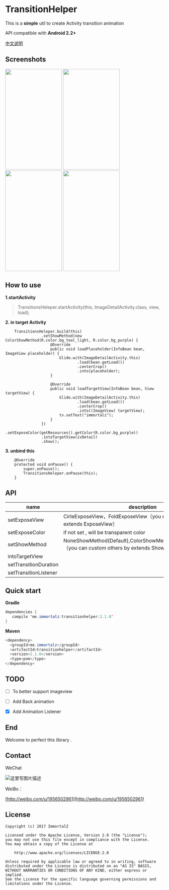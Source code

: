 # TransitionHelper

This is a **simple** util to create Activity transition animation

API compatible with <b>Android 2.2+</b>


[中文说明](README_zh_CN.md)

## Screenshots

<img src="screenshots/image.gif" width="180" height="320">
<img src="screenshots/recyclerview.gif" width="180" height="320">
<img src="screenshots/button.gif" width="180" height="320">
<img src="screenshots/fab.gif" width="180" height="320">

## How to use

**1.startActivity**
> TransitionsHeleper.startActivity(this, ImageDetailActivity.class, view, load);

**2. in target Activity**
```
    TransitionsHeleper.build(this)
                .setShowMethod(new ColorShowMethod(R.color.bg_teal_light, R.color.bg_purple) {
                    @Override
                    public void loadPlaceholder(InfoBean bean, ImageView placeholder) {
                        Glide.with(ImageDetailActivity.this)
                                .load(bean.getLoad())
                                .centerCrop()
                                .into(placeholder);
                    }

                    @Override
                    public void loadTargetView(InfoBean bean, View targetView) {
                        Glide.with(ImageDetailActivity.this)
                                .load(bean.getLoad())
                                .centerCrop()
                                .into((ImageView) targetView);
                        tv.setText("immortalz");
                    }
                })
                .setExposeColor(getResources().getColor(R.color.bg_purple))
                .intoTargetView(ivDetail)
                .show();
```

**3. unbind this**
```
    @Override
    protected void onPause() {
        super.onPause();
        TransitionsHeleper.onPause(this);
    }
```

## API

| name                      | description      
| ------------------------- | ------- 
| setExposeView              | CirleExposeView，FoldExposeView（you can custom others by extends ExposeView）  
| setExposeColor     |    if not set , will be transparent color
| setShowMethod    | NoneShowMethod(Default),ColorShowMethod,InflateShowMethod（you can custom others by extends ShowMethod） 
| intoTargetView  |  
| setTransitionDuration |  
| setTransitionListener           | 



## Quick start


**Gradle**

```java
dependencies {
   compile 'me.immortalz:transitionhelper:2.1.0'
}
```

**Maven**

```java
<dependency>
  <groupId>me.immortalz</groupId>
  <artifactId>transitionhelper</artifactId>
  <version>2.1.0</version>
  <type>pom</type>
</dependency>
```

## TODO


- [ ] To better support imageview

- [ ] Add Back animation

- [x] Add Animation Listener

## End


Welcome to perfect this library .

## Contact

WeChat

![这里写图片描述](http://img.blog.csdn.net/20161007100121713)

WeiBo：

[http://weibo.com/u/1956502961](http://weibo.com/u/1956502961)

## License
```
Copyright (c) 2017 ImmortalZ

Licensed under the Apache License, Version 2.0 (the "License");
you may not use this file except in compliance with the License.
You may obtain a copy of the License at

    http://www.apache.org/licenses/LICENSE-2.0

Unless required by applicable law or agreed to in writing, software
distributed under the License is distributed on an "AS IS" BASIS,
WITHOUT WARRANTIES OR CONDITIONS OF ANY KIND, either express or implied.
See the License for the specific language governing permissions and
limitations under the License.
```